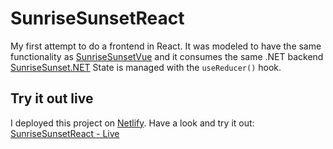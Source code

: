 # SunriseSunsetReact

My first attempt to do a frontend in React. 
It was modeled to have the same functionality as [SunriseSunsetVue](https://github.com/timanatimana/SunriseSunsetVue) and
it consumes the same .NET backend [SunriseSunset.NET](https://github.com/timanatimana/SunriseSunset.NET)
State is managed with the `useReducer()` hook.

## Try it out live

I deployed this project on [Netlify](https://www.netlify.com/). 
Have a look and try it out: [SunriseSunsetReact - Live](https://sunrise-sunset-react.netlify.app)
